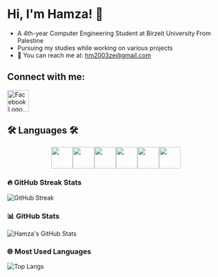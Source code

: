 # Hi, I'm Hamza! 👋

- A 4th-year Computer Engineering Student at Birzeit University From Palestine
- Pursuing my studies while working on various projects
- 📧 You can reach me at: [hm2003ze@gmail.com](mailto:hm2003ze@gmail.com)

## Connect with me:
<a href="https://www.facebook.com/profile.php?id=100063692535335&mibextid=ZbWKwL" target="_blank">
    <img src="https://cdn.jsdelivr.net/gh/devicons/devicon@latest/icons/facebook/facebook-original.svg" width="50" height="50" alt="Facebook Logo" />
</a>


## 🛠️ Languages 🛠️
<div style="display: flex; flex-wrap: wrap; justify-content: center; align-items: center;">
    <img src="https://cdn.jsdelivr.net/gh/devicons/devicon@latest/icons/c/c-original.svg" width="50" height="50" />       
    <img src="https://cdn.jsdelivr.net/gh/devicons/devicon@latest/icons/cplusplus/cplusplus-plain.svg" width="50" height="50" />
    <img src="https://cdn.jsdelivr.net/gh/devicons/devicon@latest/icons/python/python-original-wordmark.svg" width="50" height="50" />
    <img src="https://cdn.jsdelivr.net/gh/devicons/devicon@latest/icons/powershell/powershell-original.svg" width="50" height="50" />
    <img src="https://cdn.jsdelivr.net/gh/devicons/devicon@latest/icons/html5/html5-original-wordmark.svg" width="50" height="50" />
    <img src="https://cdn.jsdelivr.net/gh/devicons/devicon@latest/icons/css3/css3-original-wordmark.svg" width="50" height="50" />
</div>


### 🔥 GitHub Streak Stats
![GitHub Streak](https://github-readme-streak-stats.herokuapp.com/?user=HamzaAlSha3r&theme=radical)

### 📊 GitHub Stats
![Hamza's GitHub Stats](https://github-readme-stats.vercel.app/api?username=HamzaAlSha3r&show_icons=true&theme=radical)

### 🌐 Most Used Languages
![Top Langs](https://github-readme-stats.vercel.app/api/top-langs/?username=HamzaAlSha3r&layout=compact&theme=radical)


